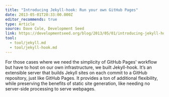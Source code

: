 ```yaml
---
title: "Introducing Jekyll-hook: Run your own GitHub Pages"
date: 2013-05-01T20:33:00.000Z
editor_recommends: true
type: Article
source: Dave Cole, Development Seed
link: https://developmentseed.org/blog/2013/05/01/introducing-jekyll-hook/
tool:
  - tool/jekyll.md
  - tool/jekyll-hook.md
---
```

For those cases where we need the simplicity of GitHub Pages’ workflow but have to host on our own infrastructure, we built Jekyll-hook. It’s an extensible server that builds Jekyll sites on each commit to a GitHub repository, just like GitHub Pages. It provides a ton of additional flexibility, while preserving the benefits of static site generation, like needing no server-side processing to serve webpages.




